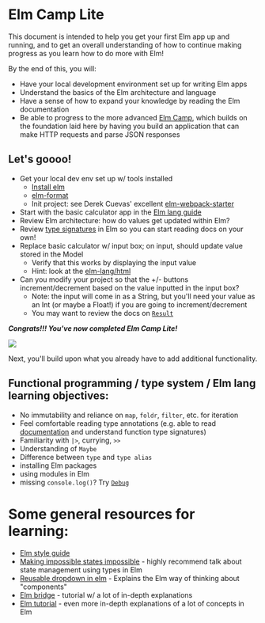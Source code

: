 # Elm Camp Lite

This document is intended to help you get your first Elm app up and running, and to get an overall understanding of how to continue making progress as you learn how to do more with Elm!

By the end of this, you will:

- Have your local development environment set up for writing Elm apps
- Understand the basics of the Elm architecture and language
- Have a sense of how to expand your knowledge by reading the Elm documentation
- Be able to progress to the more advanced [Elm Camp](https://gist.github.com/emmacunningham/426ef4e038ce4203d790c3fe93754add), which builds on the foundation laid here by having you build an application that can make HTTP requests and parse JSON responses

## Let's goooo!

- Get your local dev env set up w/ tools installed
  - [Install elm](https://guide.elm-lang.org/install.html)
  - [elm-format](https://github.com/avh4/elm-format)
  - Init project: see Derek Cuevas' excellent [elm-webpack-starter](https://github.com/DerekCuevas/elm-boilerplate)
- Start with the basic calculator app in the [Elm lang guide](https://guide.elm-lang.org/architecture/user_input/buttons.html)
- Review Elm architecture: how do values get updated within Elm?
- Review [type signatures](https://guide.elm-lang.org/types/reading_types.html) in Elm so you can start reading docs on your own!
- Replace basic calculator w/ input box; on input, should update value stored in the Model
  - Verify that this works by displaying the input value
  - Hint: look at the [elm-lang/html](http://package.elm-lang.org/packages/elm-lang/html/latest/)
- Can you modify your project so that the +/- buttons increment/decrement based on the value inputted in the input box?
  - Note: the input will come in as a String, but you'll need your value as an Int (or maybe a Float!) if you are going to increment/decrement
  - You may want to review the docs on [`Result`](https://guide.elm-lang.org/error_handling/result.html)

**_Congrats!!! You've now completed Elm Camp Lite!_**

<img src="http://2.bp.blogspot.com/-wG-FITJoPpI/TgimOEWTv2I/AAAAAAAAALU/DoA1shM5RMg/s1600/tada128586606523883736.jpg" />

Next, you'll build upon what you already have to add additional functionality.

## Functional programming / type system / Elm lang learning objectives:

- No immutability and reliance on `map`, `foldr`, `filter`, etc. for iteration
- Feel comfortable reading type annotations (e.g. able to read [documentation](http://package.elm-lang.org/packages/elm-lang/core/latest) and understand function type signatures)
- Familiarity with `|>`, currying, `>>`
- Understanding of `Maybe`
- Difference between `type` and `type alias`
- installing Elm packages
- using modules in Elm
- missing `console.log()`? Try [`Debug`](http://package.elm-lang.org/packages/elm-lang/core/latest/Debug)

# Some general resources for learning:

- [Elm style guide](https://github.com/NoRedInk/elm-style-guide)
- [Making impossible states impossible](https://www.youtube.com/watch?v=IcgmSRJHu_8) - highly recommend talk about state management using types in Elm
- [Reusable dropdown in elm](https://medium.com/elm-shorts/a-reusable-dropdown-in-elm-part-1-d7ac2d106f13) - Explains the Elm way of thinking about "components"
- [Elm bridge](https://elmbridge.github.io/curriculum/) - tutorial w/ a lot of in-depth explanations
- [Elm tutorial](https://www.elm-tutorial.org/en/) - even more in-depth explanations of a lot of concepts in Elm
